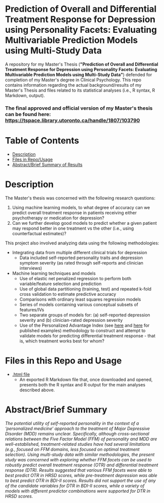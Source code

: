# Prediction of Overall and Differential Treatment Response for Depression using Personality Facets: Evaluating Multivariable Prediction Models using Multi-Study Data
A repository for my Master's Thesis (**"Prediction of Overall and Differential Treatment Response for Depression using Personality Facets: Evaluating Multivariable Prediction Models using Multi-Study Data"**) defended for completion of my Master's degree in Clinical Psychology. This repo contains information regarding the actual background/results of my Master's Thesis and files related to its statistical analyses (i.e., R syntax, R Markdown, output). 

### The final approved and official version of my Master's thesis can be found here: https://tspace.library.utoronto.ca/handle/1807/103790

# Table of Contents
* [Description](https://github.com/michaelcarnovale/MA-Thesis#description)
* [Files in Repo/Usage](https://github.com/michaelcarnovale/MA-Thesis#files-in-this-repo-and-usage)
* [Abstract/Brief Summary of Results](https://github.com/michaelcarnovale/MA-Thesis#abstractbrief-summary)
# Description
The Master's thesis was concerned with the following research questions:
1. Using machine learning models, to what degree of accuracy can we predict overall treatment response in patients receiving either psychotherapy or medication for depression?
2. Can we further develop good models to predict whether a given patient may respond better in one treatment vs the other (i.e., using counterfactual estimates)?

This project also involved analyzing data using the following methodologies:
* Integrating data from multiple different clinical trials for depression
  * Data included self-reported personality traits and depression symptom severity (as rated through self-reports and clinician interviews)
* Machine learning techniques and models
  * Use of elastic net penalized regression to perform both variable/feature selection and prediction
  * Use of global data partitioning (training, test) and repeated k-fold cross validation to estimate predictive accuracy
  * Comparisons with ordinary least squares regression models
  * Series of models containing various conceptual subsets of features/IVs
  * Two separate groups of models for: (a) self-reported depression severity and (b) clinician-rated depression severity
  * Use of the Personalized Advantage Index (see [here](https://www.ncbi.nlm.nih.gov/pmc/articles/PMC6314923/) and [here](https://www.tandfonline.com/doi/abs/10.1080/10503307.2018.1563312) for published examples) methodology to construct and attempt to validate models for predicting differential treatment response - that is, which treatment works best for whom?

# Files in this Repo and Usage
* [.html file](https://github.com/michaelcarnovale/MA-Thesis/blob/main/Carnovale%20-%20MA%20thesis.html) 
  * An exported R Markdown file that, once downloaded and opened, presents both the R syntax and R output for the main analyses described above. 
  

# Abstract/Brief Summary
_The potential utility of self-reported personality in the context of a ‘personalized
medicine’ approach to the treatment of Major Depressive Disorder (MDD) remains unclear.
Specifically, although cross-sectional relations between the Five Factor Model (FFM) of
personality and MDD are well-established, treatment-related studies have had several limitations
(e.g., focused on FFM domains, less focused on optimal treatment selection). Using multi-study
data with similar methodologies, the present study was concerned with exploring whether FFM
facets can be used to robustly predict overall treatment response (OTR) and differential treatment
response (DTR). Results suggested that various FFM facets were able to best predict OTR in
HRSD scores, while pre-treatment depression was able to best predict OTR in BDI-II scores.
Results did not support the use of any of the candidate variables for DTR in BDI-II scores, while
a variety of models with different predictor combinations were supported for DTR in HRSD
scores._
